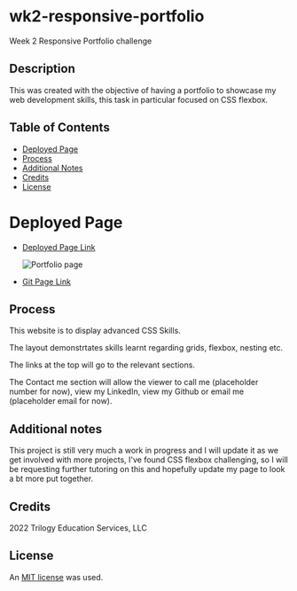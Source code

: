 # wk2-responsive-portfolio
Week 2 Responsive Portfolio challenge

## Description
This was created with the objective of having a portfolio to showcase my web development skills, this task in particular focused on CSS flexbox.


## Table of Contents

* [Deployed Page](#deployed-page)
* [Process](#process)
* [Additional Notes](#additional-notes)
* [Credits](#credits)
* [License](#license)

# Deployed Page

* [Deployed Page Link](https://lilibear1.github.io/wk2-responsive-portfolio/)

    ![Portfolio page](../wk2-responsive-portfolio/challenge/starter/images/portfoliopage.png)

* [Git Page Link](https://github.com/LiliBear1/wk2-responsive-portfolio) 



## Process

This website is to display advanced CSS Skills. 

The layout demonstrtates skills learnt regarding grids, flexbox, nesting etc.

The links at the top will go to the relevant sections.

The Contact me section will allow the viewer to call me (placeholder number for now), view my LinkedIn, view my Github or email me (placeholder email for now).

## Additional notes

This project is still very much a work in progress and I will update it as we get involved with more projects, I've found CSS flexbox challenging, so I will be requesting further tutoring on this and hopefully update my page to look a bt more put together.

## Credits 
2022 Trilogy Education Services, LLC

## License

An [MIT license](https://choosealicense.com/licenses/mit/) was used.
